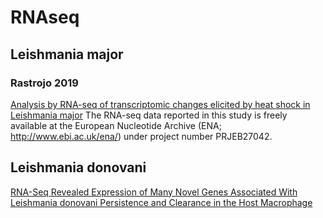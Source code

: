 
# RNAseq

## Leishmania major
### Rastrojo 2019
[Analysis by RNA-seq of transcriptomic changes elicited by heat shock in Leishmania major](https://www.nature.com/articles/s41598-019-43354-9)
The RNA-seq data reported in this study is freely available at the European Nucleotide Archive (ENA; http://www.ebi.ac.uk/ena/) under project number PRJEB27042.

## Leishmania donovani
[RNA-Seq Revealed Expression of Many Novel Genes Associated With Leishmania donovani Persistence and Clearance in the Host Macrophage](https://www.frontiersin.org/articles/10.3389/fcimb.2019.00017/full)


